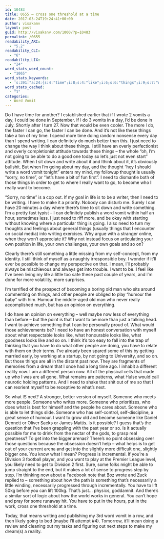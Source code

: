 ```yaml
---
id: 10483
title: 0655 – cross one threshold at a time
date: 2017-03-24T19:24:41+00:00
author: visakanv
layout: post
guid: http://visakanv.com/1000/?p=10483
permalink: /0655
readability_ARI:
  - "5.2"
readability_CLI:
  - "6"
readability_LIX:
  - "24"
word_stats_word_count:
  - "1065"
word_stats_keywords:
  - 's:391:"a:24:{s:4:"time";i:8;s:4:"like";i:6;s:6:"things";i:9;s:7:"writing";i:4;s:4:"just";i:5;s:4:"need";i:8;s:5:"think";i:3;s:5:"going";i:5;s:4:"able";i:3;s:5:"write";i:3;s:4:"word";i:3;s:5:"vomit";i:3;s:6:"really";i:3;s:4:"want";i:7;s:6:"become";i:3;s:4:"life";i:3;s:6:"little";i:3;s:4:"self";i:3;s:8:"possible";i:3;s:4:"mean";i:3;s:4:"past";i:3;s:6:"people";i:4;s:6:"humour";i:3;s:5:"looks";i:3;}";'
word_stats_cached:
  - "1"
categories:
  - Word Vomit
---
```

Do I have time for another? I established earlier that if I wrote 2 vomits a day, I could be done in September. If I do 3 vomits in a day, I’d be done in July. Shortly after I turn 27. Now that would be even cooler. The more I do, the faster I can go, the faster I can be done. And it’s not like these things take a ton of my time. I spend more time doing random nonsense every day than I spend writing. I can definitely do much better than this. I just need to change the way I think about these things. I still have an overly perfectionist and overly completionist attitude towards these things – the whole “oh, I’m not going to be able to do a good one today so let’s just not even start” attitude. When I sit down and write about it and Ithink about it, it’s obviously bullshit. But when I’m going about my day, and the thought “hey I should write a word vomit tonight” enters my mind, my followup thought is usually “sorry, no time”, or “let’s have a bit of fun first”. I need to dismantle both of those things in order to get to where I really want to go, to become who I really want to become. 

“Sorry, no time” is a cop out. If my goal in life is to be a writer, then I need to be writing. I have to make it a priority. Nobody can disturb me. Surely I can have 20 minutes a day where there’s time to sit down and write something. I’m a pretty fast typist – I can definitely publish a word vomit within half an hour, sometimes less. I just need to riff more, and be okay with starting without knowing where a particular thing is going. I also need to turn my thoughts and feelings about general things (usually things that I encounter on social media) into writing exercises. Why argue with a stranger online, when they won’t appreciate it? Why not instead focus on articulating your own position in life, your own challenges, your own goals and so on? 

Clearly there’s still something a little missing from my self-concept, from my identity. I still think of myself as a naughty irresponsible boy. I wonder if it’ll ever be possible to change my perspective on that. I mean, I’ll probably always be mischievous and always get into trouble. I want to be. I feel like I’ve been living my life a little too safe these past couple of years, and I’m done for more volatility, more surprises.

I’m terrified of the prospect of becoming a boring old man who sits around commenting on things, and other people are obliged to play “humour the baby” with him. Humour the middle-aged old man who never really accomplished much, but has an opinion on everything. 

I do have an opinion on everything – well maybe now less of everything than before – but the point is that I want to be more than just a talking head. I want to achieve something that I can be personally proud of. What would those achievements be? I need to have an honest conversation with myself about what respectable looks like, what honourable looks like, what goodness looks like and so on. I think it’s too easy to fall into the trap of thinking that you have to do what other people are doing, you have to relate with them on their terms. I’ve already been spared some of this by getting married early, by working at a startup, by not going to University, and so on. But those things are all in the distant past now. They are fragments of memories from a dream that I once had a long time ago. I inhabit a different reality now. I am a different person now. All of the physical cells that made up who I was are all gone. What remains are patterns, what Hulse would call neurotic holding patterns. And I need to shake that shit out of me so that I can reorient myself to be receptive to what’s next. 

So what IS next? A stronger, better version of myself. Someone who meets more people. Someone who writes more. Someone who prioritizes, who does what is best for himself and the people he cares about. Someone who is able to let things slide. Someone who has self-control, self-discipline, a great sense of humour. I want to grow old and become someone like Daniel Dennett or Oliver Sacks or James Mattis. Is it possible? I guess that’s the question that I’ve been grappling with the past year or so. Is it actually possible for me to drink from the nectar of the gods, to grasp real greatness? To get into the bigger arenas? There’s no point obsessing over those questions because the obsession doesn’t help – what helps is to get out of your current arena and get into the slightly more difficult one, slightly bigger one. You know what I mean? Progress is incremental. If you’re a Division 3 football player, and you want to play at the Premier League level, you likely need to get to Division 2 first. Sure, some folks might be able to jump straight to the end, but it makes a lot of sense to progress step by step. I’m thinking now about a Facebook note that Boz wrote and Zuck replied to – something about how the path is something that’s necessarily a little winding, necessarily progressed through incrementally. You have to lift 50kg before you can lift 100kg. That’s just… physics, goddamnit. And there’s a similar sort of logic about how the world works in general. You can’t hope and pray for some runaway hit. You have to put in the hours, put in the work, cross one threshold at a time.

Today, that means writing and publishing my 3rd word vomit in a row, and then likely going to bed (maybe I’ll attempt #4). Tomorrow, it’ll mean doing a review and cleaning out my tasks and figuring out next steps to make my dream(s) a reality.